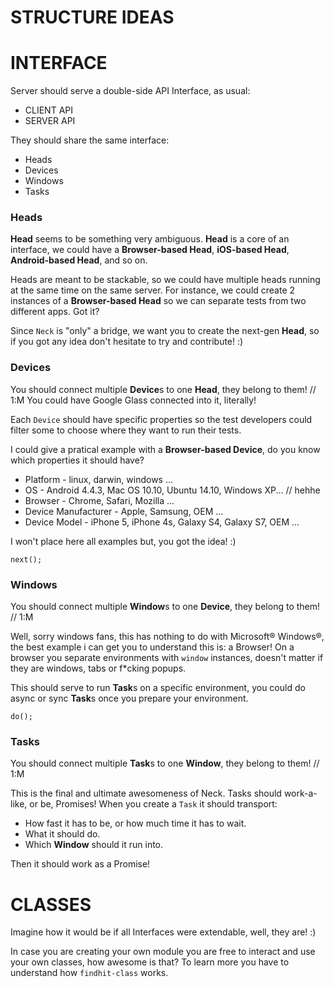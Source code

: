 STRUCTURE IDEAS
===============

INTERFACE
=========

Server should serve a double-side API Interface, as usual:
* CLIENT API
* SERVER API

They should share the same interface:
* Heads
* Devices
* Windows
* Tasks


### Heads

**Head** seems to be something very ambiguous. **Head** is a core of an interface, we could have a **Browser-based Head**, **iOS-based Head**, **Android-based Head**, and so on.

Heads are meant to be stackable, so we could have multiple heads running at the same time on the same server. For instance, we could create 2 instances of a **Browser-based Head** so we can separate tests from two different apps. Got it?

Since `Neck` is "only" a bridge, we want you to create the next-gen **Head**, so if you got any idea don't hesitate to try and contribute! :)


### Devices

You should connect multiple **Device**s to one **Head**, they belong to them! // 1:M
You could have Google Glass connected into it, literally!

Each `Device` should have specific properties so the test developers could filter some to choose where they want to run their tests.

I could give a pratical example with a **Browser-based Device**, do you know which properties it should have?

* Platform - linux, darwin, windows ...
* OS - Android 4.4.3, Mac OS 10.10, Ubuntu 14.10, Windows XP... // hehhe
* Browser - Chrome, Safari, Mozilla ...
* Device Manufacturer - Apple, Samsung, OEM ...
* Device Model - iPhone 5, iPhone 4s, Galaxy S4, Galaxy S7, OEM ...

I won't place here all examples but, you got the idea! :)

`next();`

### Windows

You should connect multiple **Window**s to one **Device**, they belong to them! // 1:M

Well, sorry windows fans, this has nothing to do with Microsoft® Windows®, the best example i can get you to understand this is: a Browser! On a browser you separate environments with `window` instances, doesn't matter if they are windows, tabs or f*cking popups.

This should serve to run **Task**s on a specific environment, you could do async or sync **Task**s once you prepare your environment.

`do();`

### Tasks

You should connect multiple **Task**s to one **Window**, they belong to them! // 1:M

This is the final and ultimate awesomeness of Neck. Tasks should work-a-like, or be, Promises!
When you create a `Task` it should transport:
* How fast it has to be, or how much time it has to wait.
* What it should do.
* Which **Window** should it run into.

Then it should work as a Promise!

CLASSES
=======

Imagine how it would be if all Interfaces were extendable, well, they are! :)

In case you are creating your own module you are free to interact and use your own classes, how awesome is that?
To learn more you have to understand how `findhit-class` works.
  